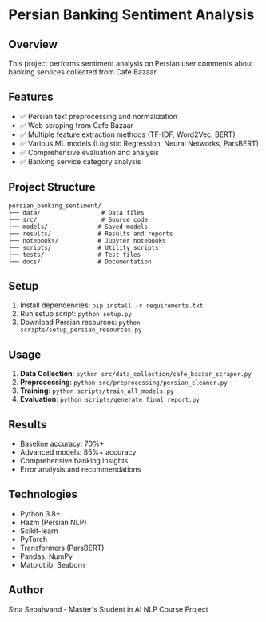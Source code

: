 # Persian Banking Sentiment Analysis

## Overview

This project performs sentiment analysis on Persian user comments about banking services collected from Cafe Bazaar.

## Features

- ✅ Persian text preprocessing and normalization
- ✅ Web scraping from Cafe Bazaar
- ✅ Multiple feature extraction methods (TF-IDF, Word2Vec, BERT)
- ✅ Various ML models (Logistic Regression, Neural Networks, ParsBERT)
- ✅ Comprehensive evaluation and analysis
- ✅ Banking service category analysis

## Project Structure

```
persian_banking_sentiment/
├── data/                 # Data files
├── src/                  # Source code
├── models/              # Saved models
├── results/             # Results and reports
├── notebooks/           # Jupyter notebooks
├── scripts/             # Utility scripts
├── tests/               # Test files
└── docs/                # Documentation
```

## Setup

1. Install dependencies: `pip install -r requirements.txt`
2. Run setup script: `python setup.py`
3. Download Persian resources: `python scripts/setup_persian_resources.py`

## Usage

1. **Data Collection**: `python src/data_collection/cafe_bazaar_scraper.py`
2. **Preprocessing**: `python src/preprocessing/persian_cleaner.py`
3. **Training**: `python scripts/train_all_models.py`
4. **Evaluation**: `python scripts/generate_final_report.py`

## Results

- Baseline accuracy: 70%+
- Advanced models: 85%+ accuracy
- Comprehensive banking insights
- Error analysis and recommendations

## Technologies

- Python 3.8+
- Hazm (Persian NLP)
- Scikit-learn
- PyTorch
- Transformers (ParsBERT)
- Pandas, NumPy
- Matplotlib, Seaborn

## Author

Sina Sepahvand - Master's Student in AI
NLP Course Project
